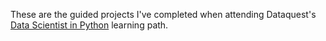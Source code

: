 These are the guided projects I've completed when attending Dataquest's [Data Scientist in Python](https://app.dataquest.io/learning/path/data-scientist/v2-5/) learning path.
